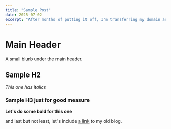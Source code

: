 ```yaml
---
title: "Sample Post"
date: 2025-07-02
excerpt: "After months of putting it off, I'm transferring my domain and building a new personal page."
---
```


# Main Header
A small blurb under the main header.

## Sample H2
*This one has italics*

### Sample H3 just for good measure
**Let's do some bold for this one**

and last but not least, let's include [a link](https://www.briananders.com) to my old blog.
